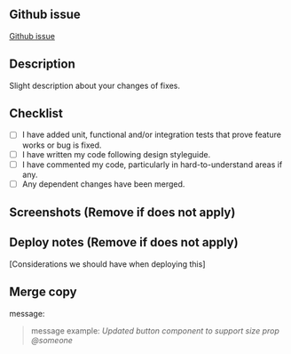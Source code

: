## Github issue

[Github issue](https://github.com/cjpablo92/noori-ui/issues/{issue_id})

## Description

Slight description about your changes of fixes.

## Checklist

- [ ] I have added unit, functional and/or integration tests that prove feature works or bug is fixed.
- [ ] I have written my code following design styleguide.
- [ ] I have commented my code, particularly in hard-to-understand areas if any.
- [ ] Any dependent changes have been merged.

## Screenshots (Remove if does not apply)

## Deploy notes (Remove if does not apply)

[Considerations we should have when deploying this]

## Merge copy

message:

> message example: _Updated button component to support size prop @someone_
